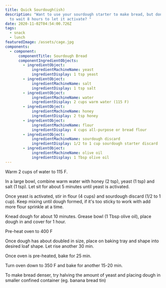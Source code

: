 ```yaml
---
title: Quick Sourdough(ish)
description: "Want to use your sourdough starter to make bread, but don't want
  to wait 8 hours to let it activate? "
date: 2020-11-02T04:54:00.726Z
tags:
  - snack
  - lunch
featuredImage: /assets/cage.jpg
components:
  - component:
      componentTitle: Sourdough Bread
      componentIngredientObjects:
        - ingredientObject:
            ingredientMachineName: yeast
            ingredientDisplay: 1 tsp yeast
        - ingredientObject:
            ingredientMachineName: salt
            ingredientDisplay: 1 tsp salt
        - ingredientObject:
            ingredientMachineName: water
            ingredientDisplay: 2 cups warm water (115 F)
        - ingredientObject:
            ingredientMachineName: honey
            ingredientDisplay: 2 tsp honey
        - ingredientObject:
            ingredientMachineName: flour
            ingredientDisplay: 4 cups all-purpose or bread flour
        - ingredientObject:
            ingredientMachineName: sourdough discard
            ingredientDisplay: 1/2 to 1 cup sourdough starter discard
        - ingredientObject:
            ingredientMachineName: olive oil
            ingredientDisplay: 1 Tbsp olive oil
---
```

Warm 2 cups of water to 115 F. 

In a large bowl, combine warm water with honey (2 tsp), yeast (1 tsp) and salt (1 tsp). Let sit for about 5 minutes until yeast is activated. 

Once yeast is activated, stir in flour (4 cups) and sourdough discard (1/2 to 1 cup). Keep mixing until dough formed, if it's too sticky to work with add more flour sprinkle at a time. 

Knead dough for about 10 minutes. Grease bowl (1 Tbsp olive oil), place dough in and cover for 1 hour. 

Pre-heat oven to 400 F

Once dough has about doubled in size, place on baking tray and shape into desired loaf shape. Let rise another 30 min. 

Once oven is pre-heated, bake for 25 min. 

Turn oven down to 350 F and bake for another 15-20 min.

To make bread denser, try halving the amount of yeast and placing dough in smaller confined container (eg. banana bread tin)